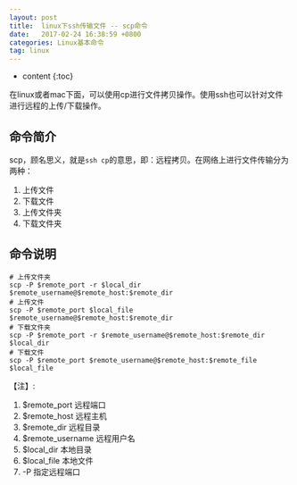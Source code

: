 ```yaml
---
layout: post
title:  linux下ssh传输文件 -- scp命令
date:   2017-02-24 16:38:59 +0800
categories: Linux基本命令
tag: linux
---
```


* content
{:toc}

在linux或者mac下面，可以使用cp进行文件拷贝操作。使用ssh也可以针对文件进行远程的上传/下载操作。

## 命令简介

scp，顾名思义，就是`ssh cp`的意思，即：远程拷贝。在网络上进行文件传输分为两种：

1. 上传文件
1. 下载文件
1. 上传文件夹
1. 下载文件夹

## 命令说明

```shell
# 上传文件夹
scp -P $remote_port -r $local_dir $remote_username@$remote_host:$remote_dir
# 上传文件
scp -P $remote_port $local_file $remote_username@$remote_host:$remote_dir
# 下载文件夹
scp -P $remote_port -r $remote_username@$remote_host:$remote_dir $local_dir
# 下载文件
scp -P $remote_port $remote_username@$remote_host:$remote_file $local_file
```

【注】:
1. $remote_port 远程端口
1. $remote_host 远程主机
1. $remote_dir 远程目录
1. $remote_username 远程用户名
1. $local_dir 本地目录
1. $local_file 本地文件
1. -P 指定远程端口